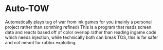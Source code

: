 # Auto-TOW
Automatically plays tug of war from ink games for you (mainly a personal project rather than somthing refined)
This is a program that reads screen data and reacts based off of color overlap rather than reading ingame code which needs injection, while technically both can break TOS, this is far safer and not meant for roblox exploiting. 
